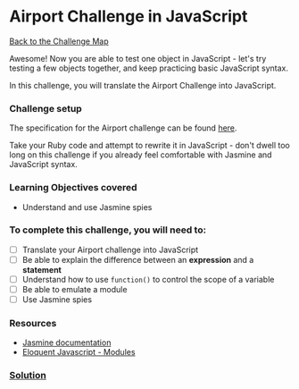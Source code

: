 # Airport Challenge in JavaScript

[Back to the Challenge Map](0_challenge_map.md)

Awesome! Now you are able to test one object in JavaScript - let's try testing a few objects together, and keep practicing basic JavaScript syntax.

In this challenge, you will translate the Airport Challenge into JavaScript.

### Challenge setup

The specification for the Airport challenge can be found [here](https://github.com/makersacademy/airport_challenge).

Take your Ruby code and attempt to rewrite it in JavaScript - don't dwell too long on this challenge if you already feel comfortable with Jasmine and JavaScript syntax.

### Learning Objectives covered
* Understand and use Jasmine spies

### To complete this challenge, you will need to:
- [ ] Translate your Airport challenge into JavaScript
- [ ] Be able to explain the difference between an **expression** and a **statement**
- [ ] Understand how to use `function()` to control the scope of a variable
- [ ] Be able to emulate a module
- [ ] Use Jasmine spies

### Resources
- [Jasmine documentation](http://jasmine.github.io/2.3/introduction.html)
- [Eloquent Javascript - Modules](http://eloquentjavascript.net/10_modules.html)

### [Solution](solutions/4.md)

